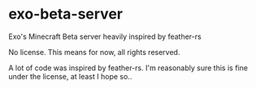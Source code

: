 # exo-beta-server
Exo's Minecraft Beta server heavily inspired by feather-rs

No license. This means for now, all rights reserved.

A lot of code was inspired by feather-rs. I'm reasonably sure this is fine under the license, at least I hope so..

